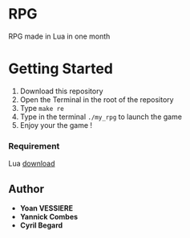 # RPG
RPG made in Lua in one month

# Getting Started

1) Download this repository
2) Open the Terminal in the root of the repository
2) Type ```make re```
3) Type in the terminal ```./my_rpg``` to launch the game
5) Enjoy your the game !

### Requirement

Lua [download](https://www.lua.org/download.html)

## Author

* **Yoan VESSIERE**
* **Yannick Combes**
* **Cyril Begard**
